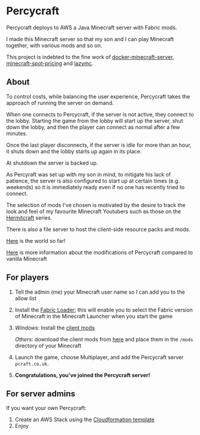 Percycraft
==========

Percycraft deploys to AWS a Java Minecraft server with Fabric mods.

I made this Minecraft server so that my son and I can play Minecraft together, with various mods and so on. 

This project is indebted to the fine work of [docker-minecraft-server](https://github.com/itzg/docker-minecraft-server), [minecraft-spot-pricing](https://github.com/vatertime/minecraft-spot-pricing) and [lazymc](https://github.com/timvisee/lazymc).

About
-----

To control costs, while balancing the user experience, Percycraft takes the approach of running the server on demand.

When one connects to Percycraft, if the server is not active, they connect to the lobby. Starting the game from the lobby will start up the server, shut down the lobby, and then the player can connect as normal after a few minutes.

Once the last player disconnects, if the server is idle for more than an hour, it shuts down and the lobby starts up again in its place.

At shutdown the server is backed up.

As Percyraft was set up with my son in mind, to mitigate his lack of patience, the server is also configured to start up at certain times (e.g. weekends) so it is immediately ready even if no one has recently tried to connect.

The selection of mods I've chosen is motivated by the desire to track the look and feel of my favourite Minecraft Youtubers such as those on the [Hermitcraft](https://hermitcraft.com/) series.

There is also a file server to host the client-side resource packs and mods.

[Here](http://cdn.pcraft.co.uk/album/latest.png) is the world so far!

[Here](https://github.com/dgolbourn/percycraft/wiki/Mods) is more information about the modifications of Percycraft compared to vanilla Minecraft

For players
-----------

1. Tell the admin (me) your Minecraft user name so I can add you to the allow list
2. Install the [Fabric Loader](https://fabricmc.net/use/); this will enable you to select the Fabric version of Minecraft in the Minecraft Launcher when you start the game
3. *Windows*: Install the [client mods](http://cdn.pcraft.co.uk/percycraft-installer.exe)

   *Others*: download the client mods from [here](http://cdn.pcraft.co.uk/mods) and place them in the `/mods` directory of your Minecraft
5. Launch the game, choose Multiplayer, and add the Percycraft server `pcraft.co.uk`.
6. **Congratulations, you've joined the Percycraft server!**

For server admins
-----------------
If you want your own Percycraft:

1. Create an AWS Stack using the [Cloudformation template](aws/cf.yml)
2. Enjoy

